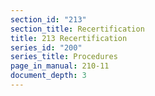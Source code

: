 ```yaml
---
section_id: "213"
section_title: Recertification
title: 213 Recertification
series_id: "200"
series_title: Procedures
page_in_manual: 210-11
document_depth: 3
---
```

